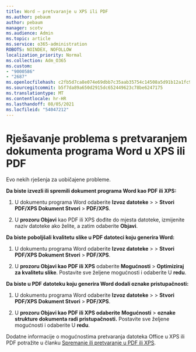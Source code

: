 ```yaml
---
title: Word – pretvaranje u XPS ili PDF
ms.author: pebaum
author: pebaum
manager: scotv
ms.audience: Admin
ms.topic: article
ms.service: o365-administration
ROBOTS: NOINDEX, NOFOLLOW
localization_priority: Normal
ms.collection: Adm_O365
ms.custom:
- "9000586"
- "2687"
ms.openlocfilehash: c2fb5d7ca8e074e69dbb7c35aab35754c14508a5d91b12a1fc943fadda242040
ms.sourcegitcommit: b5f7da89a650d2915dc652449623c78be6247175
ms.translationtype: MT
ms.contentlocale: hr-HR
ms.lasthandoff: 08/05/2021
ms.locfileid: "54047212"
---
```

# <a name="resolve-issues-converting-a-word-document-to-xps-or-pdf"></a>Rješavanje problema s pretvaranjem dokumenta programa Word u XPS ili PDF

Evo nekih rješenja za uobičajene probleme. 

**Da biste izvezli ili spremili dokument programa Word kao PDF ili XPS:**

1. U dokumentu programa Word odaberite **Izvoz datoteke**  >    >  **Stvori PDF/XPS Dokument Stvori**  >  **PDF/XPS**.

2. U **prozoru Objavi** kao PDF ili XPS dođite do mjesta datoteke, izmijenite naziv datoteke ako želite, a zatim odaberite **Objavi**.

**Da biste poboljšali kvalitetu slike u PDF datoteci koju generira Word:**

1. U dokumentu programa Word odaberite **Izvoz datoteke**  >    >  **Stvori PDF/XPS Dokument Stvori**  >  **PDF/XPS**.

2. U **prozoru Objavi kao PDF ili XPS** odaberite **Mogućnosti**  >  **Optimiziraj za kvalitetu slike**. Postavite sve željene mogućnosti i odaberite U **redu**. 

**Da biste u PDF datoteku koju generira Word dodali oznake pristupačnosti:**
 
1. U dokumentu programa Word odaberite **Izvoz datoteke**  >    >  **Stvori PDF/XPS Dokument Stvori**  >  **PDF/XPS**.

2. U **prozoru Objavi kao PDF ili XPS odaberite** **Mogućnosti**  >  **oznake strukture dokumenta radi pristupačnosti.** Postavite sve željene mogućnosti i odaberite U **redu**.

Dodatne informacije o mogućnostima pretvaranja datoteka Office u XPS ili PDF potražite u članku [Spremanje ili pretvaranje u PDF ili XPS](https://support.office.com/article/d85416c5-7d77-4fd6-a216-6f4bf7c7c110).